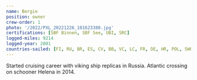 ```yaml
---
name: Bergie
position: owner
crew-order: 1
photo: '/2022/PXL_20221226_101623380.jpg'
certifications: [SBF Binnen, SBF See, UBI, SRC]
logged-miles: 9214
logged-year: 2001
countries-sailed: [FI, RU, BR, ES, CV, BB, VC, LC, FR, DE, HR, POL, SWE, DK, AX, EST ]
---
```

Started cruising career with viking ship replicas in Russia.
Atlantic crossing on schooner Helena in 2014.
